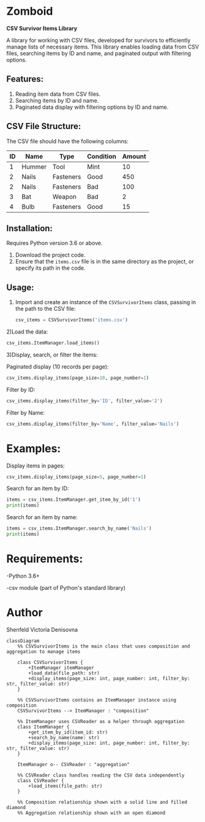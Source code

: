 # Zomboid

**CSV Survivor Items Library**

A library for working with CSV files, developed for survivors to efficiently manage lists of necessary items. This library enables loading data from CSV files, searching items by ID and name, and paginated output with filtering options.

## Features:
1. Reading item data from CSV files.
2. Searching items by ID and name.
3. Paginated data display with filtering options by ID and name.

## CSV File Structure:
The CSV file should have the following columns:

| ID | Name   | Type      | Condition | Amount |
|----|--------|-----------|-----------|--------|
| 1  | Hummer | Tool      | Mint      | 10     |
| 2  | Nails  | Fasteners | Good      | 450    |
| 2  | Nails  | Fasteners | Bad       | 100    |
| 3  | Bat    | Weapon    | Bad       | 2      |
| 4  | Bulb   | Fasteners | Good      | 15     |

## Installation:
Requires Python version 3.6 or above.

1. Download the project code.
2. Ensure that the `items.csv` file is in the same directory as the project, or specify its path in the code.

## Usage:
1. Import and create an instance of the `CSVSurvivorItems` class, passing in the path to the CSV file:
   ```python
   csv_items = CSVSurvivorItems('items.csv')

2)Load the data:
```python
csv_items.ItemManager.load_items()
```
3)Display, search, or filter the items:

Paginated display (10 records per page):
```python
csv_items.display_items(page_size=10, page_number=1) 
```
Filter by ID:
```python
csv_items.display_items(filter_by='ID', filter_value='2')
```
Filter by Name:
```python
csv_items.display_items(filter_by='Name', filter_value='Nails')
```
# Examples:
Display items in pages:
```python
csv_items.display_items(page_size=5, page_number=1)
```
Search for an item by ID:
```python
items = csv_items.ItemManager.get_item_by_id('1')
print(items)
```
Search for an item by name:
```python
items = csv_items.ItemManager.search_by_name('Nails')
print(items)
```
# Requirements:
-Python 3.6+

-csv module (part of Python's standard library)

# Author
Shenfeld Victoria Denisovna

```mermaid
classDiagram
    %% CSVSurvivorItems is the main class that uses composition and aggregation to manage items

    class CSVSurvivorItems {
        +ItemManager itemManager
        +load_data(file_path: str)
        +display_items(page_size: int, page_number: int, filter_by: str, filter_value: str)
    }

    %% CSVSurvivorItems contains an ItemManager instance using composition
    CSVSurvivorItems --> ItemManager : "composition"

    %% ItemManager uses CSVReader as a helper through aggregation
    class ItemManager {
        +get_item_by_id(item_id: str)
        +search_by_name(name: str)
        +display_items(page_size: int, page_number: int, filter_by: str, filter_value: str)
    }

    ItemManager o-- CSVReader : "aggregation"

    %% CSVReader class handles reading the CSV data independently
    class CSVReader {
        +load_items(file_path: str)
    }

    %% Composition relationship shown with a solid line and filled diamond
    %% Aggregation relationship shown with an open diamond

